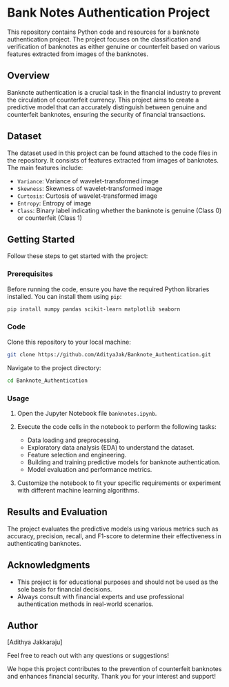 # Bank Notes Authentication Project

This repository contains Python code and resources for a banknote authentication project. The project focuses on the classification and verification of banknotes as either genuine or counterfeit based on various features extracted from images of the banknotes.

## Overview

Banknote authentication is a crucial task in the financial industry to prevent the circulation of counterfeit currency. This project aims to create a predictive model that can accurately distinguish between genuine and counterfeit banknotes, ensuring the security of financial transactions.

## Dataset

The dataset used in this project can be found attached to the code files in the repository. It consists of features extracted from images of banknotes. The main features include:

- `Variance`: Variance of wavelet-transformed image
- `Skewness`: Skewness of wavelet-transformed image
- `Curtosis`: Curtosis of wavelet-transformed image
- `Entropy`: Entropy of image
- `Class`: Binary label indicating whether the banknote is genuine (Class 0) or counterfeit (Class 1)

## Getting Started

Follow these steps to get started with the project:

### Prerequisites

Before running the code, ensure you have the required Python libraries installed. You can install them using `pip`:

```bash
pip install numpy pandas scikit-learn matplotlib seaborn
```

### Code

Clone this repository to your local machine:

```bash
git clone https://github.com/AdityaJak/Banknote_Authentication.git
```

Navigate to the project directory:

```bash
cd Banknote_Authentication
```

### Usage

1. Open the Jupyter Notebook file `banknotes.ipynb`.

2. Execute the code cells in the notebook to perform the following tasks:
   - Data loading and preprocessing.
   - Exploratory data analysis (EDA) to understand the dataset.
   - Feature selection and engineering.
   - Building and training predictive models for banknote authentication.
   - Model evaluation and performance metrics.

3. Customize the notebook to fit your specific requirements or experiment with different machine learning algorithms.

## Results and Evaluation

The project evaluates the predictive models using various metrics such as accuracy, precision, recall, and F1-score to determine their effectiveness in authenticating banknotes.

## Acknowledgments

- This project is for educational purposes and should not be used as the sole basis for financial decisions.
- Always consult with financial experts and use professional authentication methods in real-world scenarios.

## Author

[Adithya Jakkaraju]

Feel free to reach out with any questions or suggestions!

We hope this project contributes to the prevention of counterfeit banknotes and enhances financial security. Thank you for your interest and support!
